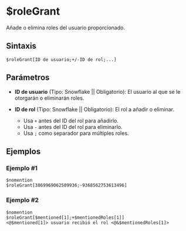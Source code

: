 
# $roleGrant

Añade o elimina roles del usuario proporcionado.

## Sintaxis  
```
$roleGrant[ID de usuario;+/-ID de rol;...]
```

## Parámetros  

- **ID de usuario** (Tipo: Snowflake || Obligatorio): El usuario al que se le otorgarán o eliminarán roles.  

- **ID de rol** (Tipo: Snowflake || Obligatorio): El rol a añadir o eliminar.  
  - Usa `+` antes del ID del rol para añadirlo.  
  - Usa `-` antes del ID del rol para eliminarlo.  
  - Usa `;` como separador para múltiples roles.  

## Ejemplos  

### Ejemplo #1  
```plaintext
$nomention
$roleGrant[3869969062509936;-9368562753613496]
```

### Ejemplo #2  
```plaintext
$nomention
$roleGrant[$mentioned[1];+$mentionedRoles[1]]
<@$mentioned[1]> usuario recibió el rol <@&$mentionedRoles[1]>
```

